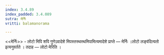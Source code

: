```yaml
---
index: 3.4.89
index_padded: 3.4.089
sutra: मेर्निः
vritti: balamanorama

---
```

<<मेर्निः>> - लोटो मिपि शपि गुणेऽवादेशे मिपस्तस्थस्थमिपामित्यमादेशे प्राप्ते —  मेर्निः ।लोटो लङ्व॑दित्यतो इत्यनुवर्तते । तदाह — लोटो मेरिति । 